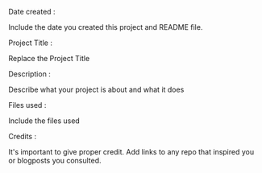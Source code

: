 Date created :
 
Include the date you created this project and README file.

Project Title :
 
Replace the Project Title

Description :

Describe what your project is about and what it does

Files used :
 
Include the files used

Credits :
 
It's important to give proper credit. Add links to any repo that inspired you or blogposts you consulted.
